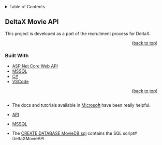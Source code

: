 <div id="top"></div>

<!-- TABLE OF CONTENTS -->
<details>
  <summary>Table of Contents</summary>
  <ol>
    <li>
      <a href="#about-the-project">About The Project</a>
      <ul>
        <li><a href="#built-with">Built With</a></li>
      </ul>
    </li>
    <li>
      <a href="#getting-started">Getting Started</a>
      <ul>
        <li><a href="#prerequisites">Prerequisites</a></li>
        <li><a href="#installation">Installation</a></li>
      </ul>
    </li>
    <li><a href="#usage">Usage</a></li>
    <li><a href="#roadmap">Roadmap</a></li>
    <li><a href="#contributing">Contributing</a></li>
    <li><a href="#license">License</a></li>
    <li><a href="#contact">Contact</a></li>
    <li><a href="#acknowledgments">Acknowledgments</a></li>
  </ol>
</details>



<!-- ABOUT THE PROJECT -->
## DeltaX Movie API

This project is developed as a part of the recruitment process for DeltaX. 

<p align="right">(<a href="#top">back to top</a>)</p>



### Built With

* [ASP.Net Core Web API](https://dotnet.microsoft.com/en-us/apps/aspnet)
* [MSSQL](https://www.microsoft.com/en-us/sql-server/sql-server-2019)
* [C#](https://docs.microsoft.com/en-us/dotnet/csharp/)
* [VSCode](https://code.visualstudio.com/)

<p align="right">(<a href="#top">back to top</a>)</p>



<!-- GETTING STARTED -->
## 

* The docs and tutorials available in [Microsoft](https://docs.microsoft.com/en-gb/) have been really helpful.

* [API](https://docs.microsoft.com/en-gb/learn/modules/build-web-api-aspnet-core/1-introduction)

* [MSSQL](https://docs.microsoft.com/en-gb/sql/tools/visual-studio-code/sql-server-develop-use-vscode?view=sql-server-ver15)

* The [CREATE DATABASE MovieDB.sql]() contains the SQL script# DeltaXMovieAPI
